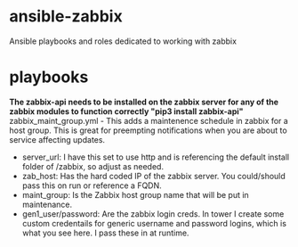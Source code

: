 # ansible-zabbix
Ansible playbooks and roles dedicated to working with zabbix

# playbooks
**The zabbix-api needs to be installed on the zabbix server for any of the zabbix modules to function correctly "pip3 install zabbix-api"**
zabbix_maint_group.yml - This adds a maintenence schedule in zabbix for a host group.  This is great for preempting notifications when you are about to service affecting updates.
  - server_url: I have this set to use http and is referencing the default install folder of /zabbix, so adjust as needed.
  - zab_host: Has the hard coded IP of the zabbix server.  You could/should pass this on run or reference a FQDN.
  - maint_group: Is the Zabbix host group name that will be put in maintenance.  
  - gen1_user/password: Are the zabbix login creds.  In tower I create some custom credentails for generic username and password logins, which is what you see here.  I pass these in at runtime.
  
